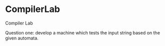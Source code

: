 # CompilerLab
Compiler Lab


Question one: develop a machine which tests the input string based on the given automata.